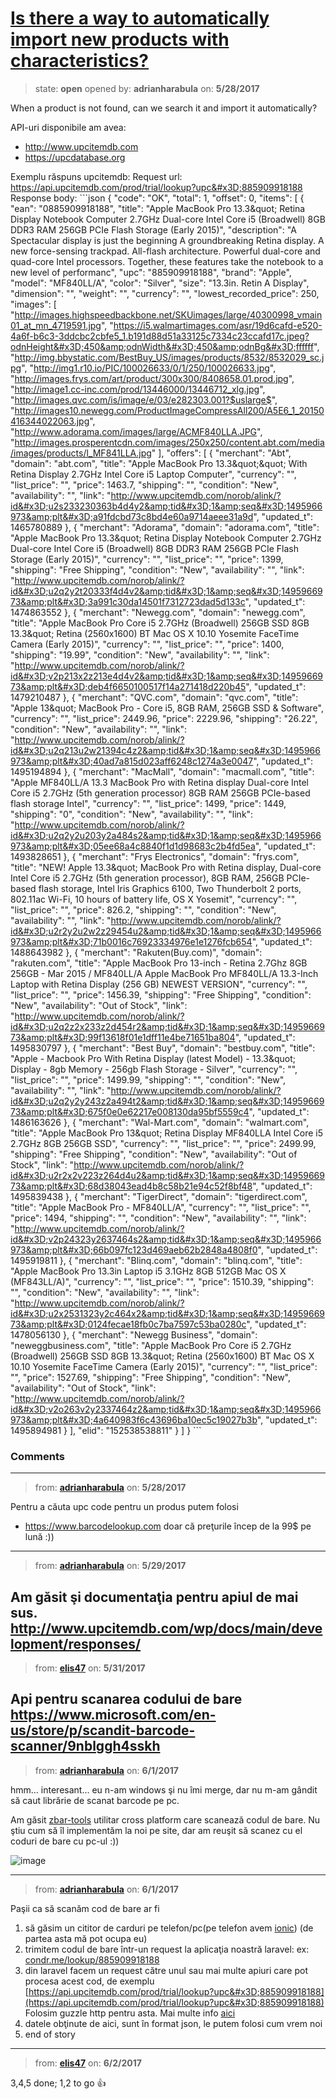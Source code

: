# [Is there a way to automatically import new products with characteristics?](https://github.com/adrianharabula/condr/issues/149)

> state: **open** opened by: **adrianharabula** on: **5/28/2017**

When a product is not found, can we search it and import it automatically?

API-uri disponibile am avea:

- http://www.upcitemdb.com
- https://upcdatabase.org

Exemplu răspuns upcitemdb:
Request url: https://api.upcitemdb.com/prod/trial/lookup?upc&#x3D;885909918188
Response body:
&#x60;&#x60;&#x60;json
{
  &quot;code&quot;: &quot;OK&quot;,
  &quot;total&quot;: 1,
  &quot;offset&quot;: 0,
  &quot;items&quot;: [
    {
      &quot;ean&quot;: &quot;0885909918188&quot;,
      &quot;title&quot;: &quot;Apple MacBook Pro 13.3&amp;quot; Retina Display Notebook Computer 2.7GHz Dual-core Intel Core i5 (Broadwell) 8GB DDR3 RAM 256GB PCIe Flash Storage (Early 2015)&quot;,
      &quot;description&quot;: &quot;A Spectacular display is just the beginning   A groundbreaking Retina display. A new force-sensing trackpad. All-flash architecture. Powerful dual-core and quad-core Intel processors. Together, these features take the notebook to a new level of performanc&quot;,
      &quot;upc&quot;: &quot;885909918188&quot;,
      &quot;brand&quot;: &quot;Apple&quot;,
      &quot;model&quot;: &quot;MF840LL/A&quot;,
      &quot;color&quot;: &quot;Silver&quot;,
      &quot;size&quot;: &quot;13.3in. Retin A Display&quot;,
      &quot;dimension&quot;: &quot;&quot;,
      &quot;weight&quot;: &quot;&quot;,
      &quot;currency&quot;: &quot;&quot;,
      &quot;lowest_recorded_price&quot;: 250,
      &quot;images&quot;: [
        &quot;http://images.highspeedbackbone.net/SKUimages/large/40300998_vmain01_at_mn_4719591.jpg&quot;,
        &quot;https://i5.walmartimages.com/asr/19d6cafd-e520-4a6f-b6c3-3ddcbc2cbfe5_1.b191d88d51a33125c7334c23ccafd17c.jpeg?odnHeight&#x3D;450&amp;odnWidth&#x3D;450&amp;odnBg&#x3D;ffffff&quot;,
        &quot;http://img.bbystatic.com/BestBuy_US/images/products/8532/8532029_sc.jpg&quot;,
        &quot;http://img1.r10.io/PIC/100026633/0/1/250/100026633.jpg&quot;,
        &quot;http://images.frys.com/art/product/300x300/8408658.01.prod.jpg&quot;,
        &quot;http://image1.cc-inc.com/prod/13446000/13446712_xlg.jpg&quot;,
        &quot;http://images.qvc.com/is/image/e/03/e282303.001?$uslarge$&quot;,
        &quot;http://images10.newegg.com/ProductImageCompressAll200/A5E6_1_20150416344022063.jpg&quot;,
        &quot;http://www.adorama.com/images/large/ACMF840LLA.JPG&quot;,
        &quot;http://images.prosperentcdn.com/images/250x250/content.abt.com/media/images/products/l_MF841LLA.jpg&quot;
      ],
      &quot;offers&quot;: [
        {
          &quot;merchant&quot;: &quot;Abt&quot;,
          &quot;domain&quot;: &quot;abt.com&quot;,
          &quot;title&quot;: &quot;Apple MacBook Pro 13.3\&quot;\&quot; With Retina Display 2.7GHz Intel Core i5 Laptop Computer&quot;,
          &quot;currency&quot;: &quot;&quot;,
          &quot;list_price&quot;: &quot;&quot;,
          &quot;price&quot;: 1463.7,
          &quot;shipping&quot;: &quot;&quot;,
          &quot;condition&quot;: &quot;New&quot;,
          &quot;availability&quot;: &quot;&quot;,
          &quot;link&quot;: &quot;http://www.upcitemdb.com/norob/alink/?id&#x3D;u2s233230363b4d4y2&amp;tid&#x3D;1&amp;seq&#x3D;1495966973&amp;plt&#x3D;a91fdcbd73c8bd4e60a9714aeee31a9d&quot;,
          &quot;updated_t&quot;: 1465780889
        },
        {
          &quot;merchant&quot;: &quot;Adorama&quot;,
          &quot;domain&quot;: &quot;adorama.com&quot;,
          &quot;title&quot;: &quot;Apple MacBook Pro 13.3&amp;quot; Retina Display Notebook Computer 2.7GHz Dual-core Intel Core i5 (Broadwell) 8GB DDR3 RAM 256GB PCIe Flash Storage (Early 2015)&quot;,
          &quot;currency&quot;: &quot;&quot;,
          &quot;list_price&quot;: &quot;&quot;,
          &quot;price&quot;: 1399,
          &quot;shipping&quot;: &quot;Free Shipping&quot;,
          &quot;condition&quot;: &quot;New&quot;,
          &quot;availability&quot;: &quot;&quot;,
          &quot;link&quot;: &quot;http://www.upcitemdb.com/norob/alink/?id&#x3D;u2q2y2t20333f4d4v2&amp;tid&#x3D;1&amp;seq&#x3D;1495966973&amp;plt&#x3D;3a991c30da14501f7312723dad5d133c&quot;,
          &quot;updated_t&quot;: 1474863552
        },
        {
          &quot;merchant&quot;: &quot;Newegg.com&quot;,
          &quot;domain&quot;: &quot;newegg.com&quot;,
          &quot;title&quot;: &quot;Apple MacBook Pro Core i5 2.7GHz (Broadwell) 256GB SSD 8GB 13.3\&quot; Retina (2560x1600) BT Mac OS X 10.10 Yosemite FaceTime Camera (Early 2015)&quot;,
          &quot;currency&quot;: &quot;&quot;,
          &quot;list_price&quot;: &quot;&quot;,
          &quot;price&quot;: 1400,
          &quot;shipping&quot;: &quot;19.99&quot;,
          &quot;condition&quot;: &quot;New&quot;,
          &quot;availability&quot;: &quot;&quot;,
          &quot;link&quot;: &quot;http://www.upcitemdb.com/norob/alink/?id&#x3D;v2p213x2z213e4d4v2&amp;tid&#x3D;1&amp;seq&#x3D;1495966973&amp;plt&#x3D;deb4f6650100517f14a271418d220b45&quot;,
          &quot;updated_t&quot;: 1479210487
        },
        {
          &quot;merchant&quot;: &quot;QVC.com&quot;,
          &quot;domain&quot;: &quot;qvc.com&quot;,
          &quot;title&quot;: &quot;Apple 13\&quot; MacBook Pro - Core i5, 8GB RAM, 256GB SSD &amp; Software&quot;,
          &quot;currency&quot;: &quot;&quot;,
          &quot;list_price&quot;: 2449.96,
          &quot;price&quot;: 2229.96,
          &quot;shipping&quot;: &quot;26.22&quot;,
          &quot;condition&quot;: &quot;New&quot;,
          &quot;availability&quot;: &quot;&quot;,
          &quot;link&quot;: &quot;http://www.upcitemdb.com/norob/alink/?id&#x3D;u2q213u2w21394c4z2&amp;tid&#x3D;1&amp;seq&#x3D;1495966973&amp;plt&#x3D;40ad7a815d023aff6248c1274a3e0047&quot;,
          &quot;updated_t&quot;: 1495194894
        },
        {
          &quot;merchant&quot;: &quot;MacMall&quot;,
          &quot;domain&quot;: &quot;macmall.com&quot;,
          &quot;title&quot;: &quot;Apple MF840LL/A 13.3 MacBook Pro with Retina display  Dual-core Intel Core i5 2.7GHz (5th generation processor)  8GB RAM  256GB PCIe-based flash storage  Intel&quot;,
          &quot;currency&quot;: &quot;&quot;,
          &quot;list_price&quot;: 1499,
          &quot;price&quot;: 1449,
          &quot;shipping&quot;: &quot;0&quot;,
          &quot;condition&quot;: &quot;New&quot;,
          &quot;availability&quot;: &quot;&quot;,
          &quot;link&quot;: &quot;http://www.upcitemdb.com/norob/alink/?id&#x3D;u2q2y2u203y2a484s2&amp;tid&#x3D;1&amp;seq&#x3D;1495966973&amp;plt&#x3D;05ee68a4c8840f1d1d98683c2b4fd5ea&quot;,
          &quot;updated_t&quot;: 1493828651
        },
        {
          &quot;merchant&quot;: &quot;Frys Electronics&quot;,
          &quot;domain&quot;: &quot;frys.com&quot;,
          &quot;title&quot;: &quot;NEW! Apple 13.3\&quot; MacBook Pro with Retina display, Dual-core Intel Core i5 2.7GHz (5th generation processor), 8GB RAM, 256GB PCIe-based flash storage, Intel Iris Graphics 6100, Two Thunderbolt 2 ports, 802.11ac Wi-Fi, 10 hours of battery life, OS X Yosemit&quot;,
          &quot;currency&quot;: &quot;&quot;,
          &quot;list_price&quot;: &quot;&quot;,
          &quot;price&quot;: 826.2,
          &quot;shipping&quot;: &quot;&quot;,
          &quot;condition&quot;: &quot;New&quot;,
          &quot;availability&quot;: &quot;&quot;,
          &quot;link&quot;: &quot;http://www.upcitemdb.com/norob/alink/?id&#x3D;u2r2y2u2w2z29454u2&amp;tid&#x3D;1&amp;seq&#x3D;1495966973&amp;plt&#x3D;71b0016c76923334976e1e1276fcb654&quot;,
          &quot;updated_t&quot;: 1488643982
        },
        {
          &quot;merchant&quot;: &quot;Rakuten(Buy.com)&quot;,
          &quot;domain&quot;: &quot;rakuten.com&quot;,
          &quot;title&quot;: &quot;Apple MacBook Pro 13-inch - Retina 2.7Ghz 8GB 256GB - Mar 2015 / MF840LL/A Apple MacBook Pro MF840LL/A 13.3-Inch Laptop with Retina Display (256 GB) NEWEST VERSION&quot;,
          &quot;currency&quot;: &quot;&quot;,
          &quot;list_price&quot;: &quot;&quot;,
          &quot;price&quot;: 1456.39,
          &quot;shipping&quot;: &quot;Free Shipping&quot;,
          &quot;condition&quot;: &quot;New&quot;,
          &quot;availability&quot;: &quot;Out of Stock&quot;,
          &quot;link&quot;: &quot;http://www.upcitemdb.com/norob/alink/?id&#x3D;u2q2z2x233z2d454r2&amp;tid&#x3D;1&amp;seq&#x3D;1495966973&amp;plt&#x3D;99f13618f01e1dff11e4be71651ba804&quot;,
          &quot;updated_t&quot;: 1495830797
        },
        {
          &quot;merchant&quot;: &quot;Best Buy&quot;,
          &quot;domain&quot;: &quot;bestbuy.com&quot;,
          &quot;title&quot;: &quot;Apple - Macbook Pro With Retina Display (latest Model) - 13.3\&quot; Display - 8gb Memory - 256gb Flash Storage - Silver&quot;,
          &quot;currency&quot;: &quot;&quot;,
          &quot;list_price&quot;: &quot;&quot;,
          &quot;price&quot;: 1499.99,
          &quot;shipping&quot;: &quot;&quot;,
          &quot;condition&quot;: &quot;New&quot;,
          &quot;availability&quot;: &quot;&quot;,
          &quot;link&quot;: &quot;http://www.upcitemdb.com/norob/alink/?id&#x3D;u2q2y2y243z2a494t2&amp;tid&#x3D;1&amp;seq&#x3D;1495966973&amp;plt&#x3D;675f0e0e62217e008130da95bf5559c4&quot;,
          &quot;updated_t&quot;: 1486163626
        },
        {
          &quot;merchant&quot;: &quot;Wal-Mart.com&quot;,
          &quot;domain&quot;: &quot;walmart.com&quot;,
          &quot;title&quot;: &quot;Apple MacBook Pro 13\&quot; Retina Display MF840LLA Intel Core i5 2.7GHz 8GB 256GB SSD&quot;,
          &quot;currency&quot;: &quot;&quot;,
          &quot;list_price&quot;: &quot;&quot;,
          &quot;price&quot;: 2499.99,
          &quot;shipping&quot;: &quot;Free Shipping&quot;,
          &quot;condition&quot;: &quot;New&quot;,
          &quot;availability&quot;: &quot;Out of Stock&quot;,
          &quot;link&quot;: &quot;http://www.upcitemdb.com/norob/alink/?id&#x3D;u2r2x2v223z264d4u2&amp;tid&#x3D;1&amp;seq&#x3D;1495966973&amp;plt&#x3D;68d38043ead4b8c58b21e94c52f8bf48&quot;,
          &quot;updated_t&quot;: 1495839438
        },
        {
          &quot;merchant&quot;: &quot;TigerDirect&quot;,
          &quot;domain&quot;: &quot;tigerdirect.com&quot;,
          &quot;title&quot;: &quot;Apple MacBook Pro - MF840LL/A&quot;,
          &quot;currency&quot;: &quot;&quot;,
          &quot;list_price&quot;: &quot;&quot;,
          &quot;price&quot;: 1494,
          &quot;shipping&quot;: &quot;&quot;,
          &quot;condition&quot;: &quot;New&quot;,
          &quot;availability&quot;: &quot;&quot;,
          &quot;link&quot;: &quot;http://www.upcitemdb.com/norob/alink/?id&#x3D;v2p24323y2637464s2&amp;tid&#x3D;1&amp;seq&#x3D;1495966973&amp;plt&#x3D;66b097fc123d469aeb62b2848a4808f0&quot;,
          &quot;updated_t&quot;: 1495919811
        },
        {
          &quot;merchant&quot;: &quot;Blinq.com&quot;,
          &quot;domain&quot;: &quot;blinq.com&quot;,
          &quot;title&quot;: &quot;Apple MacBook Pro 13.3in Laptop i5 3.1GHz 8GB 512GB Mac OS X (MF843LL/A)&quot;,
          &quot;currency&quot;: &quot;&quot;,
          &quot;list_price&quot;: &quot;&quot;,
          &quot;price&quot;: 1510.39,
          &quot;shipping&quot;: &quot;&quot;,
          &quot;condition&quot;: &quot;New&quot;,
          &quot;availability&quot;: &quot;&quot;,
          &quot;link&quot;: &quot;http://www.upcitemdb.com/norob/alink/?id&#x3D;u2x2531323y2c464x2&amp;tid&#x3D;1&amp;seq&#x3D;1495966973&amp;plt&#x3D;0124fecae18fb0c7ba7597c53ba0280c&quot;,
          &quot;updated_t&quot;: 1478056130
        },
        {
          &quot;merchant&quot;: &quot;Newegg Business&quot;,
          &quot;domain&quot;: &quot;neweggbusiness.com&quot;,
          &quot;title&quot;: &quot;Apple MacBook Pro Core i5 2.7GHz (Broadwell) 256GB SSD 8GB 13.3\&quot; Retina (2560x1600) BT Mac OS X 10.10 Yosemite FaceTime Camera (Early 2015)&quot;,
          &quot;currency&quot;: &quot;&quot;,
          &quot;list_price&quot;: &quot;&quot;,
          &quot;price&quot;: 1527.69,
          &quot;shipping&quot;: &quot;Free Shipping&quot;,
          &quot;condition&quot;: &quot;New&quot;,
          &quot;availability&quot;: &quot;Out of Stock&quot;,
          &quot;link&quot;: &quot;http://www.upcitemdb.com/norob/alink/?id&#x3D;v2o263v2y2337464z2&amp;tid&#x3D;1&amp;seq&#x3D;1495966973&amp;plt&#x3D;4a640983f6c43696ba10ec5c19027b3b&quot;,
          &quot;updated_t&quot;: 1495894981
        }
      ],
      &quot;elid&quot;: &quot;152538538811&quot;
    }
  ]
}
&#x60;&#x60;&#x60;

### Comments

---
> from: [**adrianharabula**](https://github.com/adrianharabula/condr/issues/149#issuecomment-304505810) on: **5/28/2017**

Pentru a căuta upc code pentru un produs putem folosi

- https://www.barcodelookup.com doar că preţurile încep de la 99$ pe lună :))
---
> from: [**adrianharabula**](https://github.com/adrianharabula/condr/issues/149#issuecomment-304551614) on: **5/29/2017**

Am găsit şi documentaţia pentru apiul de mai sus. http://www.upcitemdb.com/wp/docs/main/development/responses/
---
> from: [**elis47**](https://github.com/adrianharabula/condr/issues/149#issuecomment-305310984) on: **5/31/2017**

Api pentru scanarea codului de bare
https://www.microsoft.com/en-us/store/p/scandit-barcode-scanner/9nblggh4sskh
---
> from: [**adrianharabula**](https://github.com/adrianharabula/condr/issues/149#issuecomment-305402786) on: **6/1/2017**

hmm... interesant... eu n-am windows şi nu îmi merge, dar nu m-am gândit să caut librărie de scanat barcode pe pc.

Am găsit [zbar-tools](http://zbar.sourceforge.net/) utilitar cross platform care scanează codul de bare. Nu ştiu cum să îl implementăm la noi pe site, dar am reuşit să scanez cu el coduri de bare cu pc-ul :))

![image](https://cloud.githubusercontent.com/assets/2271038/26667442/f186625c-46ad-11e7-810c-01b24d2249aa.png)

---
> from: [**adrianharabula**](https://github.com/adrianharabula/condr/issues/149#issuecomment-305405426) on: **6/1/2017**

Paşii ca să scanăm cod de bare ar fi

1. să găsim un cititor de carduri pe telefon/pc(pe telefon avem [ionic](https://ionicframework.com/docs/native/barcode-scanner/)) (de partea asta mă pot ocupa eu)
3. trimitem codul de bare într-un request la aplicaţia noastră laravel: ex: [condr.me/lookup/885909918188](condr.me/lookup/885909918188)
4. din laravel facem un request către unul sau mai multe apiuri care pot procesa acest cod, de exemplu [https://api.upcitemdb.com/prod/trial/lookup?upc&#x3D;885909918188](https://api.upcitemdb.com/prod/trial/lookup?upc&#x3D;885909918188) Folosim guzzle http pentru asta. Mai multe info [aici](http://wern-ancheta.com/blog/2016/01/20/making-http-requests-with-guzzle/)
3. datele obţinute de aici, sunt în format json, le putem folosi cum vrem noi
4. end of story
---
> from: [**elis47**](https://github.com/adrianharabula/condr/issues/149#issuecomment-305640695) on: **6/2/2017**

3,4,5 done; 1,2 to go 👍 
